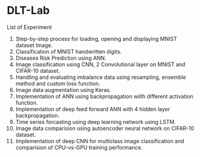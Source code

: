 # DLT-Lab

List of Experiment
1. Step-by-step process for loading, opening and displaying MNIST dataset Image.
2. Classification of MNIST handwritten digits.
3. Diseases Risk Prediction using ANN.
4. Image classification using CNN, 2 Convolutional layer on MNIST and CIFAR-10 dataset.
5. Handling and evaluating imbalance data using resampling, ensemble method and custom loss function.
6. Image data augmentation using Keras.
7. Implementation of ANN using backpropagation wiith different activation function.
8. Implementation of deep feed forward ANN with 4 hidden layer backpropagation.
9. Time series forcasting using deep learning network using LSTM.
10. Image data comparision using autoencoder neural network on CIFAR-10 dataset.
11. Implementation of deep CNN for multiclass image classification and comparision of CPU-vs-GPU training performance.
